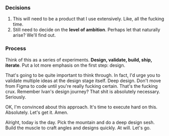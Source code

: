 ### Decisions
1. This will need to be a product that I use extensively. Like, all the fucking time.
2. Still need to decide on the **level of ambition**. Perhaps let that naturally arise? We'll find out.
### Process
Think of this as a series of experiments. **Design, validate, build, ship, iterate**. Put a lot more emphasis on the first step: design.

That's going to be quite important to think through. In fact, I'd urge you to validate multiple ideas at the design stage itself. Deep design. Don't move from Figma to code until you're really fucking certain. That's the fucking crux. Remember Ivan's design journey? That shit is absolutely necessary. Seriously.

OK, I'm convinced about this approach. It's time to execute hard on this. Absolutely. Let's get it. Amen.

Alright, today is the day. Pick the mountain and do a deep design sesh. Build the muscle to craft angles and designs quickly. At will. Let's go.



